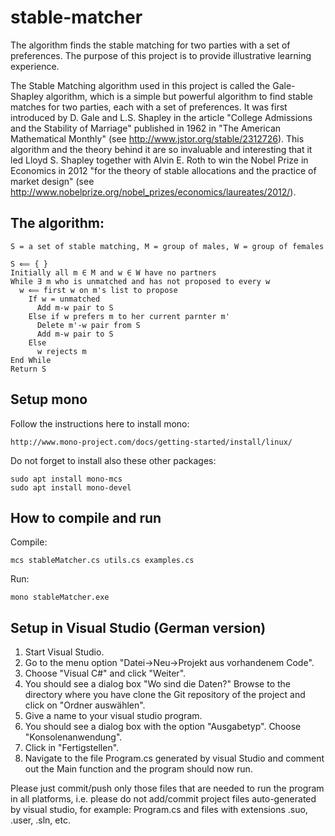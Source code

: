 # stable-matcher
The algorithm finds the stable matching for two parties with a set of preferences. The purpose of this project is to provide illustrative learning experience.

The Stable Matching algorithm used in this project is called the Gale-Shapley algorithm, which is a simple but powerful algorithm to find stable matches for two parties, each with a set of preferences. It was first introduced by D. Gale and L.S. Shapley in the article "College Admissions and the Stability of Marriage" published in 1962 in "The American Mathematical Monthly" (see http://www.jstor.org/stable/2312726). This algorithm and the theory behind it are so invaluable and interesting that it led Lloyd S. Shapley together with Alvin E. Roth to win the Nobel Prize in Economics in 2012 "for the theory of stable allocations and the practice of market design" (see http://www.nobelprize.org/nobel_prizes/economics/laureates/2012/).

## The algorithm:
```
S = a set of stable matching, M = group of males, W = group of females

S ⟸ { }
Initially all m ∈ M and w ∈ W have no partners
While ∃ m who is unmatched and has not proposed to every w
  w ⟸ first w on m's list to propose
    If w = unmatched
      Add m-w pair to S
    Else if w prefers m to her current parnter m'
      Delete m'-w pair from S
      Add m-w pair to S
    Else
      w rejects m
End While
Return S
```

## Setup mono
Follow the instructions here to install mono:
```
http://www.mono-project.com/docs/getting-started/install/linux/
```

Do not forget to install also these other packages:
```
sudo apt install mono-mcs
sudo apt install mono-devel
```

## How to compile and run
Compile:
```
mcs stableMatcher.cs utils.cs examples.cs
```
Run:
```
mono stableMatcher.exe
```

## Setup in Visual Studio (German version)

1. Start Visual Studio.
2. Go to the menu option "Datei->Neu->Projekt aus vorhandenem Code".
3. Choose "Visual C#" and click "Weiter".
4. You should see a dialog box "Wo sind die Daten?" Browse to the directory where you have clone the Git repository of the project and click on "Ordner auswählen".
5. Give a name to your visual studio program.
6. You should see a dialog box with the option "Ausgabetyp". Choose "Konsolenanwendung".
7. Click in "Fertigstellen".
8. Navigate to the file Program.cs generated by visual Studio and comment out the Main function and the program should now run.

Please just commit/push only those files that are needed to run the program in all platforms, i.e. please do not add/commit project files auto-generated by visual studio, for example: Program.cs and files with extensions .suo, .user, .sln, etc.
